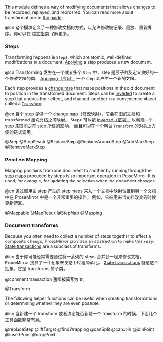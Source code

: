 This module defines a way of modifying documents that allows changes
to be recorded, replayed, and reordered. You can read more about
transformations in [the guide](/docs/guide/#transform).

@cn 这个模块定义了一种修改文档的方式，以允许修改被记录、回放、重新排序。你可以在
[中文指南](https://xheldon.com/prosemirror-guide-chinese.html#document-transformations) 了解更多。

### Steps

Transforming happens in `Step`s, which are atomic, well-defined
modifications to a document. [Applying](#transform.Step.apply) a step
produces a new document.

@cn Transforming 发生在一个或者多个 `Step` 中，step 是原子的及定义良好的一个修改文档的类。
[Applying（应用）](#transform.Step.apply) 一个 step 会产生一个新的文档。

Each step provides a [change map](#transform.StepMap) that maps
positions in the old document to position in the transformed document.
Steps can be [inverted](#transform.Step.invert) to create a step that
undoes their effect, and chained together in a convenience object
called a [`Transform`](#transform.Transform).

@cn 每个 step 提供一个 [change map（修改映射）](#transform.StepMap)，它会在旧的文档和 transformed
后的文档之间映射。 Steps 可以被 [inverted（反转）](#transform.Step.invert) 以新建一个 step 来取消之前 step 所做的影响，
而且可以在一个叫做 [`Transform`](#transform.Transform) 的对象上方便的链式调用。

@Step
@StepResult
@ReplaceStep
@ReplaceAroundStep
@AddMarkStep
@RemoveMarkStep

### Position Mapping

Mapping positions from one document to another by running through the
[step maps](#transform.StepMap) produced by steps is an important
operation in ProseMirror. It is used, for example, for updating the
selection when the document changes.

@cn 通过调用由 step 产生的 [step maps](#transform.StepMap) 来从一个文档中映射位置到另一个文档中在 ProseMirror 中是一个非常重要的操作。
例如，它被用来当文档改变的时候更新选区。

@Mappable
@MapResult
@StepMap
@Mapping

### Document transforms

Because you often need to collect a number of steps together to effect
a composite change, ProseMirror provides an abstraction to make this
easy. [State transactions](#state.Transaction) are a subclass of
transforms.

@cn 由于你可能经常需要通过将一系列的 steps 合并到一起来修改文档，ProseMirror 提供了一个抽象来使这个过程简单化。
[State transactions](#state.Transaction) 就是这个抽象，它是 transforms 的子类。

@comment transaction 通常被简写为 tr。

@Transform

The following helper functions can be useful when creating
transformations or determining whether they are even possible.

@cn 当新建一个 transform 或者决定能否新建一个 transform 的时候，下面几个工具函数非常有用。

@replaceStep
@liftTarget
@findWrapping
@canSplit
@canJoin
@joinPoint
@insertPoint
@dropPoint
